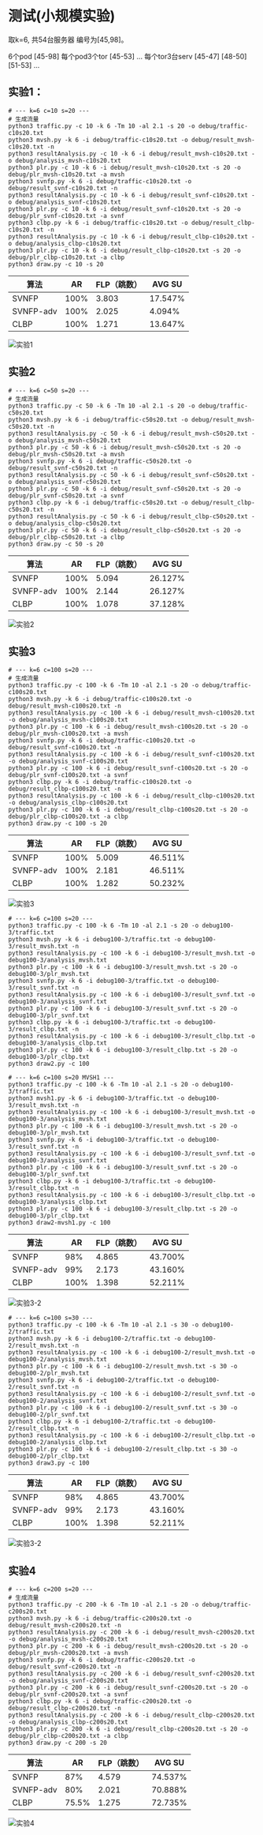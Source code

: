 # 测试(小规模实验)

取k=6, 共54台服务器  编号为[45,98]。

6个pod         [45-98]
每个pod3个tor   [45-53] ...
每个tor3台serv  [45-47] [48-50] [51-53] ...

## 实验1：

```shell
# --- k=6 c=10 s=20 ---
# 生成流量
python3 traffic.py -c 10 -k 6 -Tm 10 -al 2.1 -s 20 -o debug/traffic-c10s20.txt
python3 mvsh.py -k 6 -i debug/traffic-c10s20.txt -o debug/result_mvsh-c10s20.txt -n
python3 resultAnalysis.py -c 10 -k 6 -i debug/result_mvsh-c10s20.txt -o debug/analysis_mvsh-c10s20.txt
python3 plr.py -c 10 -k 6 -i debug/result_mvsh-c10s20.txt -s 20 -o debug/plr_mvsh-c10s20.txt -a mvsh
python3 svnfp.py -k 6 -i debug/traffic-c10s20.txt -o debug/result_svnf-c10s20.txt -n
python3 resultAnalysis.py -c 10 -k 6 -i debug/result_svnf-c10s20.txt -o debug/analysis_svnf-c10s20.txt
python3 plr.py -c 10 -k 6 -i debug/result_svnf-c10s20.txt -s 20 -o debug/plr_svnf-c10s20.txt -a svnf
python3 clbp.py -k 6 -i debug/traffic-c10s20.txt -o debug/result_clbp-c10s20.txt -n
python3 resultAnalysis.py -c 10 -k 6 -i debug/result_clbp-c10s20.txt -o debug/analysis_clbp-c10s20.txt
python3 plr.py -c 10 -k 6 -i debug/result_clbp-c10s20.txt -s 20 -o debug/plr_clbp-c10s20.txt -a clbp
python3 draw.py -c 10 -s 20
```

| 算法       | AR    | FLP（跳数） | AVG SU  |
| ---       | ---   | ---        | ---     |
| SVNFP     | 100%  |  3.803     |17.547%  |
| SVNFP-adv | 100%  |  2.025     | 4.094%  |
| CLBP      | 100%  |  1.271     |13.647%  |

![实验1](../results/c10.png)

## 实验2

```shell
# --- k=6 c=50 s=20 ---
# 生成流量
python3 traffic.py -c 50 -k 6 -Tm 10 -al 2.1 -s 20 -o debug/traffic-c50s20.txt
python3 mvsh.py -k 6 -i debug/traffic-c50s20.txt -o debug/result_mvsh-c50s20.txt -n
python3 resultAnalysis.py -c 50 -k 6 -i debug/result_mvsh-c50s20.txt -o debug/analysis_mvsh-c50s20.txt
python3 plr.py -c 50 -k 6 -i debug/result_mvsh-c50s20.txt -s 20 -o debug/plr_mvsh-c50s20.txt -a mvsh
python3 svnfp.py -k 6 -i debug/traffic-c50s20.txt -o debug/result_svnf-c50s20.txt -n
python3 resultAnalysis.py -c 50 -k 6 -i debug/result_svnf-c50s20.txt -o debug/analysis_svnf-c50s20.txt
python3 plr.py -c 50 -k 6 -i debug/result_svnf-c50s20.txt -s 20 -o debug/plr_svnf-c50s20.txt -a svnf
python3 clbp.py -k 6 -i debug/traffic-c50s20.txt -o debug/result_clbp-c50s20.txt -n
python3 resultAnalysis.py -c 50 -k 6 -i debug/result_clbp-c50s20.txt -o debug/analysis_clbp-c50s20.txt
python3 plr.py -c 50 -k 6 -i debug/result_clbp-c50s20.txt -s 20 -o debug/plr_clbp-c50s20.txt -a clbp
python3 draw.py -c 50 -s 20
```

| 算法       | AR    | FLP（跳数） | AVG SU  |
| ---       | ---   | ---        | ---     |
| SVNFP     | 100%  |  5.094     |26.127%  |
| SVNFP-adv | 100%  |  2.144     |26.127%  |
| CLBP      | 100%  |  1.078     |37.128%  |

![实验2](../results/c50.png)

## 实验3

```shell
# --- k=6 c=100 s=20 ---
# 生成流量
python3 traffic.py -c 100 -k 6 -Tm 10 -al 2.1 -s 20 -o debug/traffic-c100s20.txt
python3 mvsh.py -k 6 -i debug/traffic-c100s20.txt -o debug/result_mvsh-c100s20.txt -n
python3 resultAnalysis.py -c 100 -k 6 -i debug/result_mvsh-c100s20.txt -o debug/analysis_mvsh-c100s20.txt
python3 plr.py -c 100 -k 6 -i debug/result_mvsh-c100s20.txt -s 20 -o debug/plr_mvsh-c100s20.txt -a mvsh
python3 svnfp.py -k 6 -i debug/traffic-c100s20.txt -o debug/result_svnf-c100s20.txt -n
python3 resultAnalysis.py -c 100 -k 6 -i debug/result_svnf-c100s20.txt -o debug/analysis_svnf-c100s20.txt
python3 plr.py -c 100 -k 6 -i debug/result_svnf-c100s20.txt -s 20 -o debug/plr_svnf-c100s20.txt -a svnf
python3 clbp.py -k 6 -i debug/traffic-c100s20.txt -o debug/result_clbp-c100s20.txt -n
python3 resultAnalysis.py -c 100 -k 6 -i debug/result_clbp-c100s20.txt -o debug/analysis_clbp-c100s20.txt
python3 plr.py -c 100 -k 6 -i debug/result_clbp-c100s20.txt -s 20 -o debug/plr_clbp-c100s20.txt -a clbp
python3 draw.py -c 100 -s 20
```

| 算法       | AR    | FLP（跳数） | AVG SU  |
| ---       | ---   | ---        | ---     |
| SVNFP     | 100%  |  5.009     |46.511%  |
| SVNFP-adv | 100%  |  2.181     |46.511%  |
| CLBP      | 100%  |  1.282     |50.232%  |

![实验3](../results/c100.png)

```shell
# --- k=6 c=100 s=20 ---
python3 traffic.py -c 100 -k 6 -Tm 10 -al 2.1 -s 20 -o debug100-3/traffic.txt
python3 mvsh.py -k 6 -i debug100-3/traffic.txt -o debug100-3/result_mvsh.txt -n
python3 resultAnalysis.py -c 100 -k 6 -i debug100-3/result_mvsh.txt -o debug100-3/analysis_mvsh.txt
python3 plr.py -c 100 -k 6 -i debug100-3/result_mvsh.txt -s 20 -o debug100-3/plr_mvsh.txt
python3 svnfp.py -k 6 -i debug100-3/traffic.txt -o debug100-3/result_svnf.txt -n
python3 resultAnalysis.py -c 100 -k 6 -i debug100-3/result_svnf.txt -o debug100-3/analysis_svnf.txt
python3 plr.py -c 100 -k 6 -i debug100-3/result_svnf.txt -s 20 -o debug100-3/plr_svnf.txt
python3 clbp.py -k 6 -i debug100-3/traffic.txt -o debug100-3/result_clbp.txt -n
python3 resultAnalysis.py -c 100 -k 6 -i debug100-3/result_clbp.txt -o debug100-3/analysis_clbp.txt
python3 plr.py -c 100 -k 6 -i debug100-3/result_clbp.txt -s 20 -o debug100-3/plr_clbp.txt
python3 draw2.py -c 100
```

```shell
# --- k=6 c=100 s=20 MVSH1 ---
python3 traffic.py -c 100 -k 6 -Tm 10 -al 2.1 -s 20 -o debug100-3/traffic.txt
python3 mvsh1.py -k 6 -i debug100-3/traffic.txt -o debug100-3/result_mvsh.txt -n
python3 resultAnalysis.py -c 100 -k 6 -i debug100-3/result_mvsh.txt -o debug100-3/analysis_mvsh.txt
python3 plr.py -c 100 -k 6 -i debug100-3/result_mvsh.txt -s 20 -o debug100-3/plr_mvsh.txt
python3 svnfp.py -k 6 -i debug100-3/traffic.txt -o debug100-3/result_svnf.txt -n
python3 resultAnalysis.py -c 100 -k 6 -i debug100-3/result_svnf.txt -o debug100-3/analysis_svnf.txt
python3 plr.py -c 100 -k 6 -i debug100-3/result_svnf.txt -s 20 -o debug100-3/plr_svnf.txt
python3 clbp.py -k 6 -i debug100-3/traffic.txt -o debug100-3/result_clbp.txt -n
python3 resultAnalysis.py -c 100 -k 6 -i debug100-3/result_clbp.txt -o debug100-3/analysis_clbp.txt
python3 plr.py -c 100 -k 6 -i debug100-3/result_clbp.txt -s 20 -o debug100-3/plr_clbp.txt
python3 draw2-mvsh1.py -c 100
```

| 算法       | AR    | FLP（跳数） | AVG SU  |
| ---       | ---   | ---        | ---     |
| SVNFP     |  98%  |  4.865     |43.700%  |
| SVNFP-adv |  99%  |  2.173     |43.160%  |
| CLBP      | 100%  |  1.398     |52.211%  |

![实验3-2](../results/c100-2.png)

```shell
# --- k=6 c=100 s=30 ---
python3 traffic.py -c 100 -k 6 -Tm 10 -al 2.1 -s 30 -o debug100-2/traffic.txt
python3 mvsh.py -k 6 -i debug100-2/traffic.txt -o debug100-2/result_mvsh.txt -n
python3 resultAnalysis.py -c 100 -k 6 -i debug100-2/result_mvsh.txt -o debug100-2/analysis_mvsh.txt
python3 plr.py -c 100 -k 6 -i debug100-2/result_mvsh.txt -s 30 -o debug100-2/plr_mvsh.txt
python3 svnfp.py -k 6 -i debug100-2/traffic.txt -o debug100-2/result_svnf.txt -n
python3 resultAnalysis.py -c 100 -k 6 -i debug100-2/result_svnf.txt -o debug100-2/analysis_svnf.txt
python3 plr.py -c 100 -k 6 -i debug100-2/result_svnf.txt -s 30 -o debug100-2/plr_svnf.txt
python3 clbp.py -k 6 -i debug100-2/traffic.txt -o debug100-2/result_clbp.txt -n
python3 resultAnalysis.py -c 100 -k 6 -i debug100-2/result_clbp.txt -o debug100-2/analysis_clbp.txt
python3 plr.py -c 100 -k 6 -i debug100-2/result_clbp.txt -s 30 -o debug100-2/plr_clbp.txt
python3 draw3.py -c 100
```

| 算法       | AR    | FLP（跳数） | AVG SU  |
| ---       | ---   | ---        | ---     |
| SVNFP     |  98%  |  4.865     |43.700%  |
| SVNFP-adv |  99%  |  2.173     |43.160%  |
| CLBP      | 100%  |  1.398     |52.211%  |

![实验3-2](../results/c100-2.png)

## 实验4

```shell
# --- k=6 c=200 s=20 ---
# 生成流量
python3 traffic.py -c 200 -k 6 -Tm 10 -al 2.1 -s 20 -o debug/traffic-c200s20.txt
python3 mvsh.py -k 6 -i debug/traffic-c200s20.txt -o debug/result_mvsh-c200s20.txt -n
python3 resultAnalysis.py -c 200 -k 6 -i debug/result_mvsh-c200s20.txt -o debug/analysis_mvsh-c200s20.txt
python3 plr.py -c 200 -k 6 -i debug/result_mvsh-c200s20.txt -s 20 -o debug/plr_mvsh-c200s20.txt -a mvsh
python3 svnfp.py -k 6 -i debug/traffic-c200s20.txt -o debug/result_svnf-c200s20.txt -n
python3 resultAnalysis.py -c 200 -k 6 -i debug/result_svnf-c200s20.txt -o debug/analysis_svnf-c200s20.txt
python3 plr.py -c 200 -k 6 -i debug/result_svnf-c200s20.txt -s 20 -o debug/plr_svnf-c200s20.txt -a svnf
python3 clbp.py -k 6 -i debug/traffic-c200s20.txt -o debug/result_clbp-c200s20.txt -n
python3 resultAnalysis.py -c 200 -k 6 -i debug/result_clbp-c200s20.txt -o debug/analysis_clbp-c200s20.txt
python3 plr.py -c 200 -k 6 -i debug/result_clbp-c200s20.txt -s 20 -o debug/plr_clbp-c200s20.txt -a clbp
python3 draw.py -c 200 -s 20
```

| 算法       | AR    | FLP（跳数） | AVG SU  |
| ---       | ---   | ---        | ---     |
| SVNFP     |  87%  |  4.579     |74.537%  |
| SVNFP-adv |  80%  |  2.021     |70.888%  |
| CLBP      |75.5%  |  1.275     |72.735%  |

![实验4](../results/c200.png)
